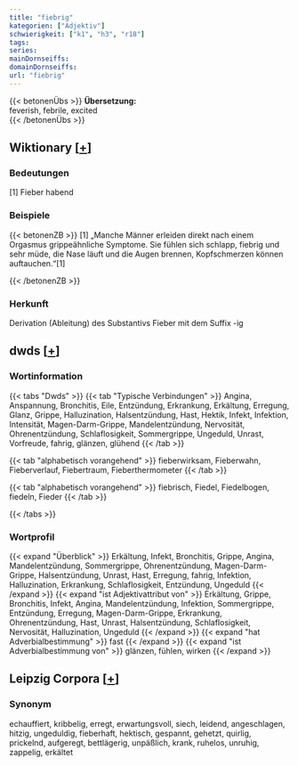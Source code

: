 ```yaml
---
title: "fiebrig"
kategorien: ["Adjektiv"]
schwierigkeit: ["k1", "h3", "r18"]
tags:
series:
mainDornseiffs:
domainDornseiffs:
url: "fiebrig"
---
```


{{< betonenÜbs >}}
**Übersetzung:**  
feverish, febrile, excited  
{{< /betonenÜbs >}}

## Wiktionary [[+](https://de.wiktionary.org/wiki/fiebrig)]

### Bedeutungen
[1] Fieber habend  

### Beispiele
{{< betonenZB >}}
[1] „Manche Männer erleiden direkt nach einem Orgasmus grippeähnliche Symptome. Sie fühlen sich schlapp, fiebrig und sehr müde, die Nase läuft und die Augen brennen, Kopfschmerzen können auftauchen.“[1]  

{{< /betonenZB >}}
### Herkunft
Derivation (Ableitung) des Substantivs Fieber mit dem Suffix -ig  



## dwds [[+](https://www.dwds.de/wb/fiebrig)]

### Wortinformation
{{< tabs "Dwds" >}}
{{< tab "Typische Verbindungen" >}}
Angina, Anspannung, Bronchitis, Eile, Entzündung, Erkrankung, Erkältung, Erregung, Glanz, Grippe, Halluzination, Halsentzündung, Hast, Hektik, Infekt, Infektion, Intensität, Magen-Darm-Grippe, Mandelentzündung, Nervosität, Ohrenentzündung, Schlaflosigkeit, Sommergrippe, Ungeduld, Unrast, Vorfreude, fahrig, glänzen, glühend
{{< /tab >}}

{{< tab "alphabetisch vorangehend" >}}
fieberwirksam, Fieberwahn, Fieberverlauf, Fiebertraum, Fieberthermometer
{{< /tab >}}

{{< tab "alphabetisch vorangehend" >}}
fiebrisch, Fiedel, Fiedelbogen, fiedeln, Fieder
{{< /tab >}}

{{< /tabs >}}

### Wortprofil
{{< expand "Überblick" >}} Erkältung, Infekt, Bronchitis, Grippe, Angina, Mandelentzündung, Sommergrippe, Ohrenentzündung, Magen-Darm-Grippe, Halsentzündung, Unrast, Hast, Erregung, fahrig, Infektion, Halluzination, Erkrankung, Schlaflosigkeit, Entzündung, Ungeduld {{< /expand >}}
{{< expand "ist Adjektivattribut von" >}} Erkältung, Grippe, Bronchitis, Infekt, Angina, Mandelentzündung, Infektion, Sommergrippe, Entzündung, Erregung, Magen-Darm-Grippe, Erkrankung, Ohrenentzündung, Hast, Unrast, Halsentzündung, Schlaflosigkeit, Nervosität, Halluzination, Ungeduld {{< /expand >}}
{{< expand "hat Adverbialbestimmung" >}} fast {{< /expand >}}
{{< expand "ist Adverbialbestimmung von" >}} glänzen, fühlen, wirken {{< /expand >}}

## Leipzig Corpora [[+](https://corpora.uni-leipzig.de/en/res?word=fiebrig&corpusId=deu_newscrawl-public_2018)]


### Synonym
echauffiert, kribbelig, erregt, erwartungsvoll, siech, leidend, angeschlagen, hitzig, ungeduldig, fieberhaft, hektisch, gespannt, gehetzt, quirlig, prickelnd, aufgeregt, bettlägerig, unpäßlich, krank, ruhelos, unruhig, zappelig, erkältet

